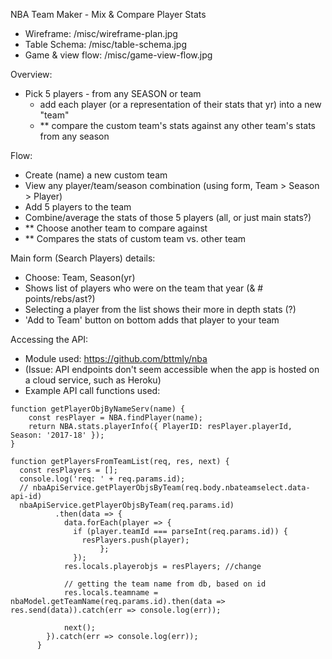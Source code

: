 NBA Team Maker - Mix & Compare Player Stats

- Wireframe: /misc/wireframe-plan.jpg
- Table Schema: /misc/table-schema.jpg
- Game & view flow: /misc/game-view-flow.jpg

Overview:

- Pick 5 players - from any SEASON or team
    - add each player (or a representation of their stats that yr) into a new "team"
    - ** compare the custom team's stats against any other team's stats from any season

Flow:

- Create (name) a new custom team
- View any player/team/season combination (using form, Team > Season > Player)
- Add 5 players to the team
- Combine/average the stats of those 5 players (all, or just main stats?)
- ** Choose another team to compare against
- ** Compares the stats of custom team vs. other team


Main form (Search Players) details:

- Choose: Team, Season(yr)
- Shows list of players who were on the team that year (& # points/rebs/ast?)
- Selecting a player from the list shows their more in depth stats (?)
- 'Add to Team' button on bottom adds that player to your team

Accessing the API:

- Module used: https://github.com/bttmly/nba
- (Issue: API endpoints don't seem accessible when the app is hosted on a cloud service, such as Heroku)
- Example API call functions used:
```Find Player by Name (see nbaApiService.js for more)
function getPlayerObjByNameServ(name) {
    const resPlayer = NBA.findPlayer(name);
    return NBA.stats.playerInfo({ PlayerID: resPlayer.playerId, Season: '2017-18' });
}
```
```Get Players List by Team  (see nbaApiController.js for more)
function getPlayersFromTeamList(req, res, next) {
  const resPlayers = [];
  console.log('req: ' + req.params.id);
  // nbaApiService.getPlayerObjsByTeam(req.body.nbateamselect.data-api-id)
  nbaApiService.getPlayerObjsByTeam(req.params.id)
          .then(data => {
            data.forEach(player => {
              if (player.teamId === parseInt(req.params.id)) {
                resPlayers.push(player);
                    };
              });
            res.locals.playerobjs = resPlayers; //change

            // getting the team name from db, based on id
            res.locals.teamname = nbaModel.getTeamName(req.params.id).then(data => res.send(data)).catch(err => console.log(err));

            next();
        }).catch(err => console.log(err));
      }
```      
